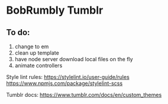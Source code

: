 # BobRumbly Tumblr

## To do:
1. change to em
2. clean up template
3. have node server download local files on the fly
4. animate controllers

Style lint rules:
https://stylelint.io/user-guide/rules
https://www.npmjs.com/package/stylelint-scss

Tumblr docs:
https://www.tumblr.com/docs/en/custom_themes
